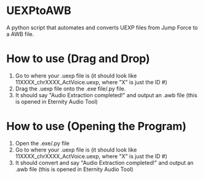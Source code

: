 # UEXPtoAWB
A python script that automates and converts UEXP files from Jump Force to a AWB file.

# How to use (Drag and Drop)

1. Go to where your .uexp file is (it should look like 11XXXX_chrXXXX_ActVoice.uexp, where "X" is just the ID #)
2. Drag the .uexp file onto the .exe file/.py file.
3. It should say "Audio Extraction completed!" and output an .awb file (this is opened in Eternity Audio Tool)

# How to use (Opening the Program)

1. Open the .exe/.py file
2. Go to where your .uexp file is (it should look like 11XXXX_chrXXXX_ActVoice.uexp, where "X" is just the ID #)
3. It should convert and say "Audio Extraction completed!" and output an .awb file (this is opened in Eternity Audio Tool)  
